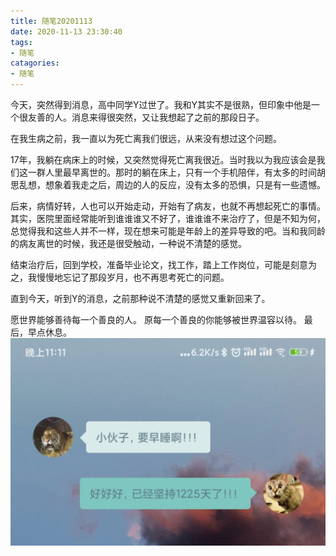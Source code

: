 ```yaml
---
title: 随笔20201113
date: 2020-11-13 23:30:40
tags:
- 随笔
catagories:
- 随笔
---
```

今天，突然得到消息，高中同学Y过世了。我和Y其实不是很熟，但印象中他是一个很友善的人。消息来得很突然，又让我想起了之前的那段日子。
<!-- more -->

在我生病之前，我一直以为死亡离我们很远，从来没有想过这个问题。

17年，我躺在病床上的时候，又突然觉得死亡离我很近。当时我以为我应该会是我们这一群人里最早离世的。那时的躺在床上，只有一个手机陪伴，有太多的时间胡思乱想，想象着我走之后，周边的人的反应，没有太多的恐惧，只是有一些遗憾。

后来，病情好转，人也可以开始走动，开始有了病友，也就不再想起死亡的事情。其实，医院里面经常能听到谁谁谁又不好了，谁谁谁不来治疗了，但是不知为何，总觉得我和这些人并不一样，现在想来可能是年龄上的差异导致的吧。当和我同龄的病友离世的时候，我还是很受触动，一种说不清楚的感觉。

结束治疗后，回到学校，准备毕业论文，找工作，踏上工作岗位，可能是刻意为之，我慢慢地忘记了那段岁月，也不再思考死亡的问题。

直到今天，听到Y的消息，之前那种说不清楚的感觉又重新回来了。

愿世界能够善待每一个善良的人。
原每一个善良的你能够被世界温容以待。
最后，早点休息。
![好好休息](/images/20201113.jpg)